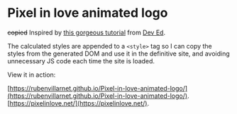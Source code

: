 # Pixel in love animated logo
~~copied~~ Inspired by [this gorgeous tutorial](https://www.youtube.com/watch?v=vJNVramny9k) from [Dev Ed](https://www.youtube.com/channel/UClb90NQQcskPUGDIXsQEz5Q).

The calculated styles are appended to a `<style>` tag so I can copy the styles from the generated DOM and use it in the definitive site, and avoiding unnecessary JS code each time the site is loaded.

View it in action: 

[https://rubenvillarnet.github.io/Pixel-in-love-animated-logo/](https://rubenvillarnet.github.io/Pixel-in-love-animated-logo/).
[https://pixelinlove.net/](https://pixelinlove.net/).